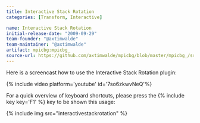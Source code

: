 ```yaml
---
title: Interactive Stack Rotation
categories: [Transform, Interactive]

name: Interactive Stack Rotation
initial-release-date: "2009-09-29"
team-founder: "@axtimwalde"
team-maintainer: "@axtimwalde"
artifact: mpicbg:mpicbg_
source-url: https://github.com/axtimwalde/mpicbg/blob/master/mpicbg_/src/main/java/Stack_Rotate.java
---
```


Here is a screencast how to use the Interactive Stack Rotation plugin:

{% include video platform='youtube' id='7so6zkwvNeQ'%}

For a quick overview of keyboard shortcuts, please press the {% include key key='F1' %} key to be shown this usage:

{% include img src="interactivestackrotation" %}
